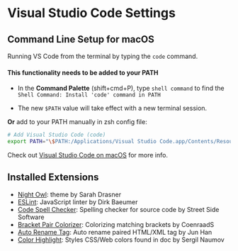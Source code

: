 # Visual Studio Code Settings #

## Command Line Setup for macOS ##

Running VS Code from the terminal by typing the `code` command.

#### This functionality needs to be added to your PATH ####

*  In the **Command Palette** (shift+cmd+P), type `shell command` to find the `Shell Command: Install 'code' command in PATH`

*  The new `$PATH` value will take effect with a new terminal session.

**Or** add to your PATH manually in zsh config file:

```zsh
# Add Visual Studio Code (code)
export PATH="\$PATH:/Applications/Visual Studio Code.app/Contents/Resources/app/bin"
```

Check out [Visual Studio Code on macOS](https://code.visualstudio.com/docs/setup/mac) for more info.

## Installed Extensions ##

*  [Night Owl](https://marketplace.visualstudio.com/items?itemName=sdras.night-owl): theme by Sarah Drasner
*  [ESLint](https://marketplace.visualstudio.com/items?itemName=dbaeumer.vscode-eslint): JavaScript linter by Dirk Baeumer
*  [Code Spell Checker](https://marketplace.visualstudio.com/items?itemName=streetsidesoftware.code-spell-checker): Spelling checker for source code by Street Side Software
*  [Bracket Pair Colorizer](https://marketplace.visualstudio.com/items?itemName=CoenraadS.bracket-pair-colorizer): Colorizing matching brackets by CoenraadS
*  [Auto Rename Tag](https://marketplace.visualstudio.com/items?itemName=formulahendry.auto-rename-tag): Auto rename paired HTML/XML tag by Jun Han
*  [Color Highlight](https://marketplace.visualstudio.com/items?itemName=naumovs.color-highlight): Styles CSS/Web colors found in doc by Sergil Naumov



